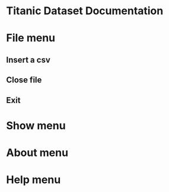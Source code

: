 # Titanic Dataset Documentation

# File menu

## Insert a csv


## Close file



## Exit

# Show menu


# About menu



# Help menu
